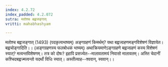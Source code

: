 ```yaml
---
index: 4.2.72
index_padded: 4.2.072
sutra: मतोश्च बह्वजङ्गात्‌
vritti: mahabhashyam

---
```

 मतोश्च बह्वजङ्गात् (1493) (पदकृत्यभाष्यम्) अङ्गग्रहणं किमर्थम्? यथा बह्वज्ग्रहणमङ्गविशेषणं विज्ञायेत। बह्वचोङ्गादिति।। (अङ्गग्रहणस्य फलबोधकं भाष्यम्) अथाक्रियमाणेऽङ्गग्रहणे बह्वज्ग्रहणं कस्य विशेषणं स्यात्? मत्वन्तविशेषणम्। तत्र को दोषः? इहापि प्रसज्येत--मालावतामयं निवासो मालावतम्। अस्ति चेदानीं कश्चिदबह्वज्मत्वन्तो यदर्थो विधिः स्यात्। अस्तीत्याह--श्ववान्, स्ववान्।। 